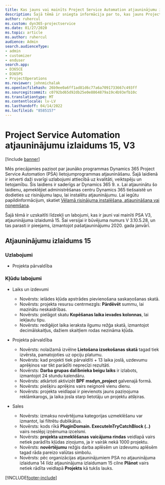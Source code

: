 ```yaml
---
title: Kas jauns vai mainīts Project Service Automation atjauninājumu izlaidumā 15, V3
description: Šajā tēmā ir sniegta informācija par to, kas jauns Project Service Automation atjauninājuma izlaidumā 15, 3. versijā
author: ruhercul
ms.custom: dyn365-projectservice
ms.date: 01/27/2020
ms.topic: article
ms.author: ruhercul
audience: Admin
search.audienceType:
- admin
- customizer
- enduser
search.app:
- D365CE
- D365PS
- ProjectOperations
ms.reviewer: johnmichalak
ms.openlocfilehash: 26b9ee0a6ff1ad81d6c77a6a7091733667c493ff
ms.sourcegitcommit: c0792bd65d92db25e0e8864879a19c4b93efb10c
ms.translationtype: MT
ms.contentlocale: lv-LV
ms.lasthandoff: 04/14/2022
ms.locfileid: "8585157"
---
```

# <a name="project-service-automation-update-release-15-v3"></a>Project Service Automation atjauninājumu izlaidums 15, V3

[!include [banner](../includes/psa-now-project-operations.md)]

Mēs priecājamies paziņot par jaunāko programmas Dynamics 365 Project Service Automation (PSA) lietojumprogrammas atjaunināšanu. Šajā laidienā ir ietverti daži svarīgi uzlabojumi attiecībā uz kvalitāti, veiktspēju un lietojamību. Šis laidiens ir saderīgs ar Dynamics 365 9. x. Lai atjauninātu šo laidienu, apmeklējiet administrēšanas centru Dynamics 365 tiešsaistē un dodieties uz risinājumu lapu, lai instalētu atjauninājumu. Lai iegūtu papildinformācijum, skatiet [Vēlamā risinājuma instalēšana, atjaunināšana vai noņemšana](/power-platform/admin/install-remove-preferred-solution).

Šajā tēmā ir uzskaitīti līdzekļi un labojumi, kas ir jauni vai mainīti PSA V3, atjauninājuma izlaidumā 15. Šai versijai ir būvējuma numurs V 3.10.5.28, un tas parasti ir pieejams, izmantojot pašatjauninājumu 2020. gada janvārī.

## <a name="update-release-15"></a>Atjauninājumu izlaidums 15 

### <a name="enhancements"></a>Uzlabojumi

- Projekta pārvaldība

### <a name="bug-fixes"></a>Kļūdu labojumi

- Laiks un izdevumi

  - Novērsts: ielādes kļūda apstrādes pievienošana saskaņošanas skatā.
  - Novērsts: projekta resursu centrmezgls: **Pārdēvēt** summu, lai mazinātu neskaidrības.
  - Novērsts: pielāgot skatu **Kopēšanas laika ievades kolonnas**, lai iekļautu tipu.
  - Novērsts: rediģējot laika ieraksta ilgumu režģa skatā, izmantojot decimālskaitļus, dažiem skaitļiem rodas nezināma kļūda.

- Projekta pārvaldība

  - Novērsts: nolaižamā izvēlne **Lietošana izsekošanas skatā** tagad tiek izvērsta, pamatojoties uz opciju platumu.
  - Novērsts: kad projekti tiek pārvaldīti + 13 laika joslā, uzdevumu aprēķinos var tikt parādīti neprecīzi rezultāti.
  - Novērsts: **Darba grupas dalībnieka beigu laiks** ir izlabots, izmantojot 24 stundu kalendāru.
  - Novērsts: atkārtoti aktivizēt **BPF** **msdyn_project** galvenajā formā.
  - Novērsts: piešķiru aprēķins vairs neignorē vienu dienu.
  - Novērsts: projekta veidlapai ir pievienots jauns paziņojuma reklāmkarogs, ja laika josla starp lietotāju un projektu atšķiras.

- Sales

  - Novērsts: izmaksu novērtējuma kategorijas uzmeklēšanu var izmantot, lai filtrētu dublikātus.
  - Novērsts: kods rīkā **PluginDomain. ExecuteInTryCatchBlock (..)** vairs neslēpj izņēmuma izcelsmi.
  - Novērsts: **projekta uzmeklēšanas** **vaicājuma rindas** veidlapā vairs netiek parādīts kļūdas ziņojums, ja ir vairāk nekā 1000 projektu.
  - Novērsts: **novērtējumu** režģis darba aplēsēm un izdevumu aplēsēm tagad rāda pareizo valūtas simbolu.
  - Novērsts: pēc organizācijas atjauninājumiem PSA no atjauninājuma izlaiduma 14 līdz atjauninājuma izlaidumam 15 cilne **Plānot** vairs netiek rādīta veidlapā **Projekts** kā tukšs lauks.


[!INCLUDE[footer-include](../includes/footer-banner.md)]
